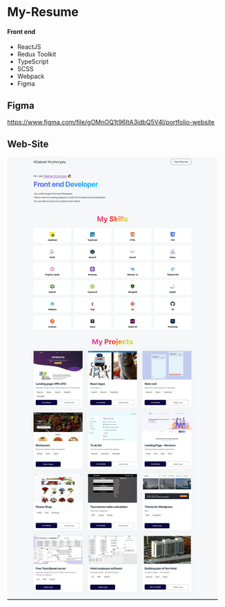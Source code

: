 # My-Resume

#### Front end

- ReactJS
- Redux Toolkit
- TypeScript
- SCSS
- Webpack
- Figma

## Figma

https://www.figma.com/file/gOMnOQ1t96ItA3idbQ5V4l/portfolio-website

## Web-Site

![Landing-page-preview](./preview.jpg)
